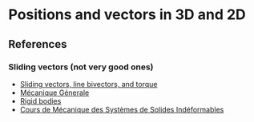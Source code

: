 # Positions and vectors in 3D and 2D

## References

### Sliding vectors (not very good ones)
- [Sliding vectors, line bivectors, and torque](https://www.math.arizona.edu/~faris/vector5.pdf)
- [Mécanique Génerale](http://docinsa.insa-lyon.fr/polycop/download.php?id=103321&id2=0)
- [Rigid bodies](https://www.britannica.com/science/mechanics/Rigid-bodies)
- [Cours de Mécanique des Systèmes de Solides Indéformables](https://www.ensa.ac.ma/docs/pedagogie/MecDesSysSolIndef_cours.pdf)
